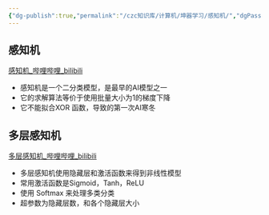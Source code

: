 ```yaml
---
{"dg-publish":true,"permalink":"/czc知识库/计算机/坤器学习/感知机/","dgPassFrontmatter":true,"created":"2024-08-12T16:53:31.768+08:00","updated":"2024-12-08T12:21:39.558+08:00"}
---
```



## 感知机
[感知机\_哔哩哔哩\_bilibili](https://www.bilibili.com/video/BV1hh411U7gn?p=1)
- 感知机是一个二分类模型，是最早的AI模型之一
- 它的求解算法等价于使用批量大小为1的梯度下降
- 它不能拟合XOR 函数，导致的第一次AI寒冬

## 多层感知机
[多层感知机\_哔哩哔哩\_bilibili](https://www.bilibili.com/video/BV1hh411U7gn?p=2)
- 多层感知机使用隐藏层和激活函数来得到非线性模型
- 常用激活函数是Sigmoid，Tanh，ReLU
- 使用 Softmax 来处理多类分类
- 超参数为隐藏层数，和各个隐藏层大小

